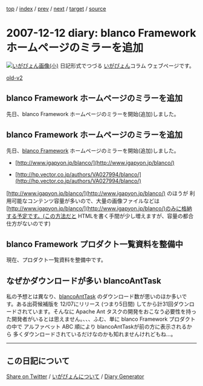 [top](https://igapyon.github.io/diary/) 
 / [index](https://igapyon.github.io/diary/2007/index.html) 
 / [prev](https://igapyon.github.io/diary/2007/ig071207.html) 
 / [next](https://igapyon.github.io/diary/2007/ig071213.html) 
 / [target](https://igapyon.github.io/diary/2007/ig071212.html) 
 / [source](https://github.com/igapyon/diary/blob/gh-pages/2007/ig071212.html.src.md) 

2007-12-12 diary: blanco Framework ホームページのミラーを追加
=====================================================================================================
[![いがぴょん画像(小)](https://igapyon.github.io/diary/images/iga200306s.jpg "いがぴょん")](https://igapyon.github.io/diary/memo/memoigapyon.html) 日記形式でつづる [いがぴょん](https://igapyon.github.io/diary/memo/memoigapyon.html)コラム ウェブページです。

[old-v2](ig071212-orig.html)

## blanco Framework ホームページのミラーを追加

先日、blanco Framework ホームページのミラーを開始(追加)しました。


## blanco Framework ホームページのミラーを追加

先日、[blanco Framework](http://www.igapyon.jp/blanco/blanco.ja.html) ホームページのミラーを開始(追加)しました。

* [http://www.igapyon.jp/blanco/](http://www.igapyon.jp/blanco/)
  
* [http://hp.vector.co.jp/authors/VA027994/blanco/](http://hp.vector.co.jp/authors/VA027994/blanco/)

[http://www.igapyon.jp/blanco/](http://www.igapyon.jp/blanco/) のほうが 利用可能なコンテンツ容量が多いので、大量の画像ファイルなどは [http://www.igapyon.jp/blanco/](http://www.igapyon.jp/blanco/)のみに格納する予定です。(この方法だと HTMLを書く手間が少し増えますが、容量の都合 仕方がないのです)

## blanco Framework プロダクト一覧資料を整備中

現在、プロダクト一覧資料を整備中です。

## なぜかダウンロードが多い blancoAntTask

私の予想とは異なり、[blancoAntTask](http://www.igapyon.jp/blanco/blancoanttask.html) のダウンロード数が思いのほか多いです。ある出荷候補版を 12/07にリリース
(つまり5日間) してから計31回ダウンロードされています。そんなに Apache Ant タスクの開発をおこなう必要性を持った開発者がいるとは思えません。、、、ふむ、単に
blanco Framework プロダクトの中で アルファベット ABC 順により blancoAntTaskが前の方に表示されるから 多くダウンロードされているだけなのかも知れませんけれどもね…。

----------------------------------------------------------------------------------------------------

## この日記について

[Share on Twitter](https://twitter.com/intent/tweet?hashtags=igapyon%2Cdiary%2C%E3%81%84%E3%81%8C%E3%81%B4%E3%82%87%E3%82%93&text=blanco+Framework+%E3%83%9B%E3%83%BC%E3%83%A0%E3%83%9A%E3%83%BC%E3%82%B8%E3%81%AE%E3%83%9F%E3%83%A9%E3%83%BC%E3%82%92%E8%BF%BD%E5%8A%A0&url=https%3A%2F%2Figapyon.github.io%2Fdiary%2F2007%2Fig071212.html) / [いがぴょんについて](https://igapyon.github.io/diary/memo/memoigapyon.html) / [Diary Generator](https://github.com/igapyon/igapyonv3)
